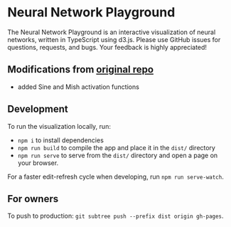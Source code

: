 # Neural Network Playground

The Neural Network Playground is an interactive visualization of neural networks, written in TypeScript using d3.js. Please use GitHub issues for questions, requests, and bugs. Your feedback is highly appreciated!

## Modifications from [original repo](https://github.com/tensorflow/playground)
- added Sine and Mish activation functions

## Development

To run the visualization locally, run:
- `npm i` to install dependencies
- `npm run build` to compile the app and place it in the `dist/` directory
- `npm run serve` to serve from the `dist/` directory and open a page on your browser.

For a faster edit-refresh cycle when developing, run `npm run serve-watch`.

## For owners
To push to production: `git subtree push --prefix dist origin gh-pages`.
